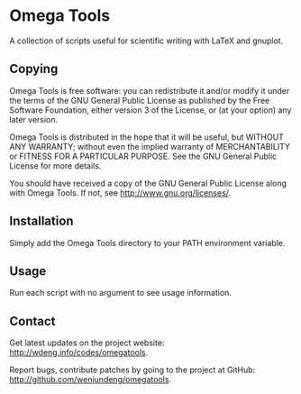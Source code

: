 Omega Tools
===========

A collection of scripts useful for scientific writing with LaTeX and gnuplot.

Copying
-------

Omega Tools is free software: you can redistribute it and/or modify
it under the terms of the GNU General Public License as published by
the Free Software Foundation, either version 3 of the License, or
(at your option) any later version.

Omega Tools is distributed in the hope that it will be useful,
but WITHOUT ANY WARRANTY; without even the implied warranty of
MERCHANTABILITY or FITNESS FOR A PARTICULAR PURPOSE.  See the
GNU General Public License for more details.

You should have received a copy of the GNU General Public License
along with Omega Tools.  If not, see <http://www.gnu.org/licenses/>.

Installation
------------

Simply add the Omega Tools directory to your PATH environment variable.

Usage
-----

Run each script with no argument to see usage information.

Contact
-------

Get latest updates on the project website:
<http://wdeng.info/codes/omegatools>.

Report bugs, contribute patches by going to the project at GitHub:
<http://github.com/wenjundeng/omegatools>.

